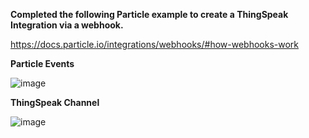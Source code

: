 **Completed the following Particle example to create a ThingSpeak Integration via a webhook.**

https://docs.particle.io/integrations/webhooks/#how-webhooks-work

**Particle Events**

![image](https://github.com/BetsyRowley/IoTwithML/assets/21369486/bee2e189-bf7d-4687-8931-02f51aeb70d0)


**ThingSpeak Channel**

![image](https://github.com/BetsyRowley/IoTwithML/assets/21369486/c4d58a59-8b99-4791-b443-ce2876656f82)
